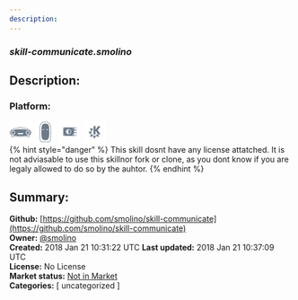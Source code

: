 ```yaml
---
description: 
---
```


### _skill-communicate.smolino_  
## Description:  
  
  
### Platform:  
 ![Mark I](../.gitbook/assets/mark-1-icon.png)  ![Mark II](../.gitbook/assets/mark-2-icon.png)  ![Picroft](../.gitbook/assets/picroft-icon.png)  ![plasmoid](../.gitbook/assets/kde.png)   
{% hint style="danger" %}
This skill dosnt have any license attatched. It is not adviasable to use this skillnor fork or clone, as you dont know if you are legaly allowed to do so by the auhtor.
{% endhint %}
  
## Summary:  
**Github:** [https://github.com/smolino/skill-communicate](https://github.com/smolino/skill-communicate)  
**Owner:** [@smolino](https://github.com/smolino)  
**Created:** 2018 Jan 21 10:31:22 UTC  **Last updated:** 2018 Jan 21 10:37:09 UTC  
**License:** No License  
**Market status:** [Not in Market](https://market.mycroft.ai/skill/)  
**Categories:** [ uncategorized ]   
